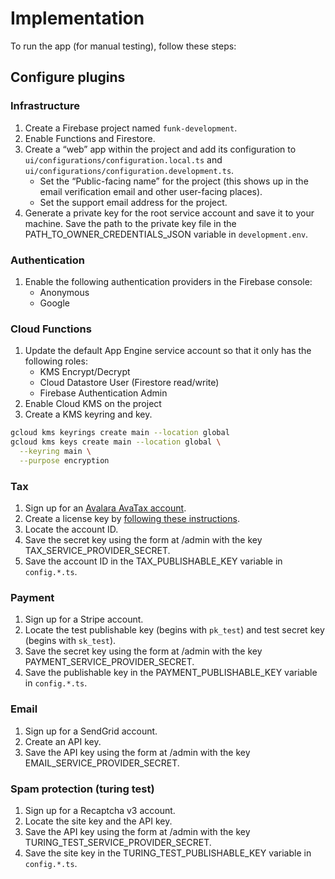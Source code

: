# Implementation

To run the app (for manual testing), follow these steps:

## Configure plugins

### Infrastructure

1. Create a Firebase project named `funk-development`.
2. Enable Functions and Firestore.
3. Create a “web” app within the project and add its configuration to `ui/configurations/configuration.local.ts` and `ui/configurations/configuration.development.ts`.
    * Set the “Public-facing name” for the project (this shows up in the email verification email and other user-facing places).
    * Set the support email address for the project.
4. Generate a private key for the root service account and save it to your machine. Save the path to the private key file in the PATH_TO_OWNER_CREDENTIALS_JSON variable in `development.env`.

### Authentication
1. Enable the following authentication providers in the Firebase console:
    * Anonymous
    * Google

### Cloud Functions
1. Update the default App Engine service account so that it only has the following roles:
    * KMS Encrypt/Decrypt
    * Cloud Datastore User (Firestore read/write)
    * Firebase Authentication Admin
2. Enable Cloud KMS on the project
3. Create a KMS keyring and key.
```sh
gcloud kms keyrings create main --location global
gcloud kms keys create main --location global \
  --keyring main \
  --purpose encryption
```

### Tax

1. Sign up for an [Avalara AvaTax account](https://buy.avalara.com/signup).
2. Create a license key by [following these instructions](https://developer.avalara.com/avatax/authentication-in-rest/).
3. Locate the account ID.
4. Save the secret key using the form at /admin with the key TAX_SERVICE_PROVIDER_SECRET.
5. Save the account ID in the TAX_PUBLISHABLE_KEY variable in `config.*.ts`.

### Payment

1. Sign up for a Stripe account.
2. Locate the test publishable key (begins with `pk_test`) and test secret key (begins with `sk_test`).
3. Save the secret key using the form at /admin with the key PAYMENT_SERVICE_PROVIDER_SECRET.
4. Save the publishable key in the PAYMENT_PUBLISHABLE_KEY variable in `config.*.ts`.

### Email

1. Sign up for a SendGrid account.
2. Create an API key.
3. Save the API key using the form at /admin with the key EMAIL_SERVICE_PROVIDER_SECRET.

### Spam protection (turing test)

1. Sign up for a Recaptcha v3 account.
2. Locate the site key and the API key.
3. Save the API key using the form at /admin with the key TURING_TEST_SERVICE_PROVIDER_SECRET.
4. Save the site key in the TURING_TEST_PUBLISHABLE_KEY variable in `config.*.ts`.
